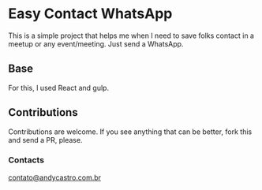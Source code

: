 # Easy Contact WhatsApp
This is a simple project that helps me when I need to save folks contact in a meetup or any event/meeting. Just send a WhatsApp.

## Base
For this, I used React and gulp.

## Contributions
Contributions are welcome. If you see anything that can be better, fork this and send a PR, please.

### Contacts
contato@andycastro.com.br